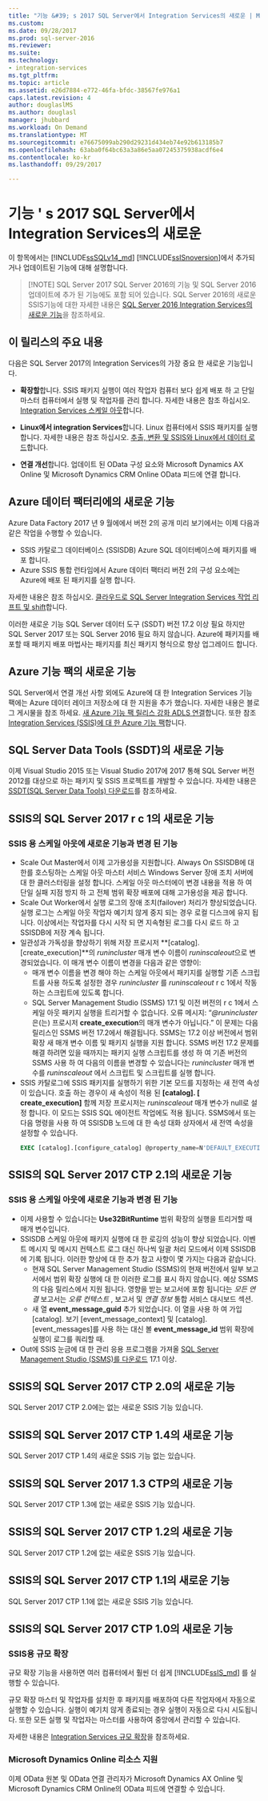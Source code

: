 ```yaml
---
title: "기능 &#39; s 2017 SQL Server에서 Integration Services의 새로운 | Microsoft Docs"
ms.custom: 
ms.date: 09/28/2017
ms.prod: sql-server-2016
ms.reviewer: 
ms.suite: 
ms.technology:
- integration-services
ms.tgt_pltfrm: 
ms.topic: article
ms.assetid: e26d7884-e772-46fa-bfdc-38567fe976a1
caps.latest.revision: 4
author: douglaslMS
ms.author: douglasl
manager: jhubbard
ms.workload: On Demand
ms.translationtype: MT
ms.sourcegitcommit: e76675099ab290d29231d434eb74e92b613185b7
ms.openlocfilehash: 63aba0f64bc63a3a86e5aa07245375938acdf6e4
ms.contentlocale: ko-kr
ms.lasthandoff: 09/29/2017

---
```

# <a name="what39s-new-in-integration-services-in-sql-server-2017"></a>기능 &#39; s 2017 SQL Server에서 Integration Services의 새로운
이 항목에서는 [!INCLUDE[ssSQLv14_md](../includes/sssqlv14-md.md)] [!INCLUDE[ssISnoversion](../includes/ssisnoversion-md.md)]에서 추가되거나 업데이트된 기능에 대해 설명합니다.

>   [!NOTE]
> SQL Server 2017 SQL Server 2016의 기능 및 SQL Server 2016 업데이트에 추가 된 기능에도 포함 되어 있습니다. SQL Server 2016의 새로운 SSIS기능에 대한 자세한 내용은 [SQL Server 2016 Integration Services의 새로운 기능](../integration-services/what-s-new-in-integration-services-in-sql-server-2016.md)을 참조하세요.

## <a name="highlights-of-this-release"></a>이 릴리스의 주요 내용

다음은 SQL Server 2017의 Integration Services의 가장 중요 한 새로운 기능입니다.

-   **확장할**합니다. SSIS 패키지 실행이 여러 작업자 컴퓨터 보다 쉽게 배포 하 고 단일 마스터 컴퓨터에서 실행 및 작업자를 관리 합니다. 자세한 내용은 참조 하십시오. [Integration Services 스케일 아웃](../integration-services/scale-out/integration-services-ssis-scale-out.md)합니다.

-   **Linux에서 integration Services**합니다. Linux 컴퓨터에서 SSIS 패키지를 실행 합니다. 자세한 내용은 참조 하십시오. [추출, 변환 및 SSIS와 Linux에서 데이터 로드](../linux/sql-server-linux-migrate-ssis.md)합니다.

-   **연결 개선**합니다. 업데이트 된 OData 구성 요소와 Microsoft Dynamics AX Online 및 Microsoft Dynamics CRM Online OData 피드에 연결 합니다. 

## <a name="new-in-azure-data-factory"></a>Azure 데이터 팩터리에의 새로운 기능

Azure Data Factory 2017 년 9 월에에서 버전 2의 공개 미리 보기에서는 이제 다음과 같은 작업을 수행할 수 있습니다.
-   SSIS 카탈로그 데이터베이스 (SSISDB) Azure SQL 데이터베이스에 패키지를 배포 합니다.
-   Azure SSIS 통합 런타임에서 Azure 데이터 팩터리 버전 2의 구성 요소에는 Azure에 배포 된 패키지를 실행 합니다.

자세한 내용은 참조 하십시오. [클라우드로 SQL Server Integration Services 작업 리프트 및 shift](lift-shift/ssis-azure-lift-shift-ssis-packages-overview.md)합니다.

이러한 새로운 기능 SQL Server 데이터 도구 (SSDT) 버전 17.2 이상 필요 하지만 SQL Server 2017 또는 SQL Server 2016 필요 하지 않습니다. Azure에 패키지를 배포할 때 패키지 배포 마법사는 패키지를 최신 패키지 형식으로 항상 업그레이드 합니다.

## <a name="new-in-the-azure-feature-pack"></a>Azure 기능 팩의 새로운 기능

SQL Server에서 연결 개선 사항 외에도 Azure에 대 한 Integration Services 기능 팩에는 Azure 데이터 레이크 저장소에 대 한 지원을 추가 했습니다. 자세한 내용은 블로그 게시물을 참조 하세요. [새 Azure 기능 팩 릴리스 강화 ADLS 연결](https://blogs.msdn.microsoft.com/ssis/2017/08/29/new-azure-feature-pack-release-strengthening-adls-connectivity/)합니다. 또한 참조 [Integration Services (SSIS)에 대 한 Azure 기능 팩](azure-feature-pack-for-integration-services-ssis.md)합니다.

## <a name="new-in-sql-server-data-tools-ssdt"></a>SQL Server Data Tools (SSDT)의 새로운 기능

이제 Visual Studio 2015 또는 Visual Studio 2017에 2017 통해 SQL Server 버전 2012를 대상으로 하는 패키지 및 SSIS 프로젝트를 개발할 수 있습니다. 자세한 내용은 [SSDT(SQL Server Data Tools) 다운로드](../ssdt/download-sql-server-data-tools-ssdt.md)를 참조하세요.

## <a name="new-in-ssis-in-sql-server-2017-rc1"></a>SSIS의 SQL Server 2017 r c 1의 새로운 기능

### <a name="new-and-changed-features-in-scale-out-for-ssis"></a>SSIS 용 스케일 아웃에 새로운 기능과 변경 된 기능

-   Scale Out Master에서 이제 고가용성을 지원합니다. Always On SSISDB에 대 한를 호스팅하는 스케일 아웃 마스터 서비스 Windows Server 장애 조치 서버에 대 한 클러스터링을 설정 합니다. 스케일 아웃 마스터에이 변경 내용을 적용 하 여 단일 실패 지점 방지 하 고 전체 범위 확장 배포에 대해 고가용성을 제공 합니다.
-   Scale Out Worker에서 실행 로그의 장애 조치(failover) 처리가 향상되었습니다. 실행 로그는 스케일 아웃 작업자 예기치 않게 중지 되는 경우 로컬 디스크에 유지 됩니다. 이상에서는 작업자를 다시 시작 되 면 지속형된 로그를 다시 로드 하 고 SSISDB에 저장 계속 됩니다.
-   일관성과 가독성을 향상하기 위해 저장 프로시저 **[catalog].[create_execution]**의 *runincluster* 매개 변수 이름이 *runinscaleout*으로 변경되었습니다. 이 매개 변수 이름이 변경을 다음과 같은 영향이:
    -   매개 변수 이름을 변경 해야 하는 스케일 아웃에서 패키지를 실행할 기존 스크립트를 사용 하도록 설정한 경우 *runincluster* 를 *runinscaleout* r c 1에서 작동 하는 스크립트에 있도록 합니다.
    -   SQL Server Management Studio (SSMS) 17.1 및 이전 버전의 r c 1에서 스케일 아웃 패키지 실행을 트리거할 수 없습니다. 오류 메시지: “*@runincluster*은(는) 프로시저 **create_execution**의 매개 변수가 아닙니다.” 이 문제는 다음 릴리스인 SSMS 버전 17.2에서 해결됩니다. SSMS는 17.2 이상 버전에서 범위 확장 새 매개 변수 이름 및 패키지 실행을 지원 합니다. SSMS 버전 17.2 문제를 해결 하려면 있을 때까지는 패키지 실행 스크립트를 생성 하 여 기존 버전의 SSMS 사용 하 여 다음의 이름을 변경할 수 있습니다는 *runincluster* 매개 변수를 *runinscaleout* 에서 스크립트 및 스크립트를 실행 합니다.
-   SSIS 카탈로그에 SSIS 패키지를 실행하기 위한 기본 모드를 지정하는 새 전역 속성이 있습니다. 호출 하는 경우이 새 속성이 적용 된 **[catalog]. [ create_execution]** 함께 저장 프로시저는 *runinscaleout* 매개 변수가 null로 설정 합니다. 이 모드는 SSIS SQL 에이전트 작업에도 적용 됩니다. SSMS에서 또는 다음 명령을 사용 하 여 SSISDB 노드에 대 한 속성 대화 상자에서 새 전역 속성을 설정할 수 있습니다.
    ```sql
    EXEC [catalog].[configure_catalog] @property_name=N'DEFAULT_EXECUTION_MODE', @property_value=1
    ```

## <a name="new-in-ssis-in-sql-server-2017-ctp-21"></a>SSIS의 SQL Server 2017 CTP 2.1의 새로운 기능

### <a name="new-and-changed-features-in-scale-out-for-ssis"></a>SSIS 용 스케일 아웃에 새로운 기능과 변경 된 기능

-   이제 사용할 수 있습니다는 **Use32BitRuntime** 범위 확장의 실행을 트리거할 때 매개 변수입니다.
-   SSISDB 스케일 아웃에 패키지 실행에 대 한 로깅의 성능이 향상 되었습니다. 이벤트 메시지 및 메시지 컨텍스트 로그 대신 하나씩 일괄 처리 모드에서 이제 SSISDB에 기록 됩니다. 이러한 향상에 대 한 추가 참고 사항이 몇 가지는 다음과 같습니다.        
    - 현재 SQL Server Management Studio (SSMS)의 현재 버전에서 일부 보고서에서 범위 확장 실행에 대 한 이러한 로그를 표시 하지 않습니다. 예상 SSMS의 다음 릴리스에서 지원 됩니다. 영향을 받는 보고서에 포함 됩니다는 *모든 연결* 보고서는 *오류 컨텍스트* , 보고서 및 *연결 정보* 통합 서비스 대시보드 섹션.
    - 새 열 **event_message_guid** 추가 되었습니다. 이 열을 사용 하 여 가입 [catalog]. 보기 [event_message_context] 및 [catalog]. [event_messages]를 사용 하는 대신 볼 **event_message_id** 범위 확장에 실행이 로그를 쿼리할 때.
-   Out에 SSIS 눈금에 대 한 관리 응용 프로그램을 가져올 [SQL Server Management Studio (SSMS)를 다운로드](https://docs.microsoft.com/sql/ssms/download-sql-server-management-studio-ssms) 17.1 이상.

## <a name="new-in-ssis-in-sql-server-2017-ctp-20"></a>SSIS의 SQL Server 2017 CTP 2.0의 새로운 기능

SQL Server 2017 CTP 2.0에는 없는 새로운 SSIS 기능 있습니다.

## <a name="new-in-ssis-in-sql-server-2017-ctp-14"></a>SSIS의 SQL Server 2017 CTP 1.4의 새로운 기능

SQL Server 2017 CTP 1.4의 새로운 SSIS 기능 없는 있습니다.

## <a name="new-in-ssis-in-sql-server-2017-ctp-13"></a>SSIS의 SQL Server 2017 1.3 CTP의 새로운 기능

SQL Server 2017 CTP 1.3에 없는 새로운 SSIS 기능 있습니다.

## <a name="new-in-ssis-in-sql-server-2017-ctp-12"></a>SSIS의 SQL Server 2017 CTP 1.2의 새로운 기능

SQL Server 2017 CTP 1.2에 없는 새로운 SSIS 기능 있습니다.

## <a name="new-in-ssis-in-sql-server-2017-ctp-11"></a>SSIS의 SQL Server 2017 CTP 1.1의 새로운 기능

SQL Server 2017 CTP 1.1에 없는 새로운 SSIS 기능 있습니다.

## <a name="new-in-ssis-in-sql-server-2017-ctp-10"></a>SSIS의 SQL Server 2017 CTP 1.0의 새로운 기능

### <a name="scale-out-for-ssis"></a>SSIS용 규모 확장

규모 확장 기능을 사용하면 여러 컴퓨터에서 훨씬 더 쉽게 [!INCLUDE[ssIS_md](../includes/ssis-md.md)] 를 실행할 수 있습니다. 
   
규모 확장 마스터 및 작업자를 설치한 후 패키지를 배포하여 다른 작업자에서 자동으로 실행할 수 있습니다. 실행이 예기치 않게 종료되는 경우 실행이 자동으로 다시 시도됩니다. 또한 모든 실행 및 작업자는 마스터를 사용하여 중앙에서 관리할 수 있습니다.
   
자세한 내용은 [Integration Services 규모 확장](../integration-services/scale-out/integration-services-ssis-scale-out.md)을 참조하세요.
   
### <a name="support-for-microsoft-dynamics-online-resources"></a>Microsoft Dynamics Online 리소스 지원

이제 OData 원본 및 OData 연결 관리자가 Microsoft Dynamics AX Online 및 Microsoft Dynamics CRM Online의 OData 피드에 연결할 수 있습니다.


